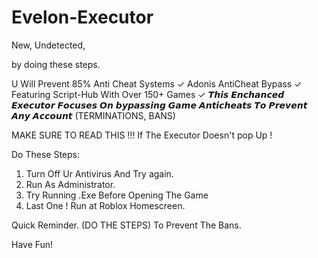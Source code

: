 # Evelon-Executor

New, Undetected,

by doing these steps.

U Will Prevent 85% Anti Cheat Systems ✓
Adonis AntiCheat Bypass ✓
Featuring Script-Hub With Over 150+ Games ✓
𝙏𝙝𝙞𝙨 𝙀𝙣𝙘𝙝𝙖𝙣𝙘𝙚𝙙 𝙀𝙭𝙚𝙘𝙪𝙩𝙤𝙧 𝙁𝙤𝙘𝙪𝙨𝙚𝙨 𝙊𝙣 𝙗𝙮𝙥𝙖𝙨𝙨𝙞𝙣𝙜 𝙂𝙖𝙢𝙚 𝘼𝙣𝙩𝙞𝙘𝙝𝙚𝙖𝙩𝙨
𝙏𝙤 𝙋𝙧𝙚𝙫𝙚𝙣𝙩 𝘼𝙣𝙮 𝘼𝙘𝙘𝙤𝙪𝙣𝙩 (TERMINATIONS, BANS)



MAKE SURE TO READ THIS !!!
If The Executor Doesn't pop Up !

Do These Steps:
1. Turn Off Ur Antivirus And Try again.
2. Run As Administrator.
3. Try Running .Exe Before Opening The Game
4. Last One ! Run at Roblox Homescreen.

Quick Reminder. (DO THE STEPS) To Prevent The Bans.

Have Fun!
